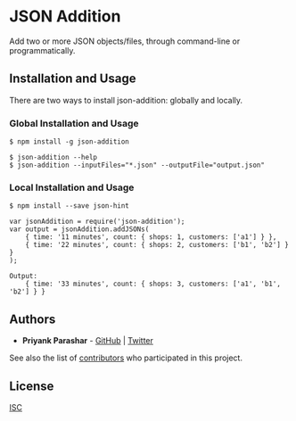 # JSON Addition

Add two or more JSON objects/files, through command-line or programmatically.

## Installation and Usage

There are two ways to install json-addition: globally and locally.

### Global Installation and Usage

```
$ npm install -g json-addition
```

```
$ json-addition --help
$ json-addition --inputFiles="*.json" --outputFile="output.json"
```

### Local Installation and Usage

```
$ npm install --save json-hint
```

```
var jsonAddition = require('json-addition');
var output = jsonAddition.addJSONs(
    { time: '11 minutes', count: { shops: 1, customers: ['a1'] } },
    { time: '22 minutes', count: { shops: 2, customers: ['b1', 'b2'] } }
);

Output:
    { time: '33 minutes', count: { shops: 3, customers: ['a1', 'b1', 'b2'] } }
```

## Authors

* **Priyank Parashar** - [GitHub](https://github.com/paras20xx) | [Twitter](https://twitter.com/paras20xx)

See also the list of [contributors](https://github.com/paras20xx/json-addition/graphs/contributors) who participated in this project.

## License

[ISC](https://spdx.org/licenses/ISC)
